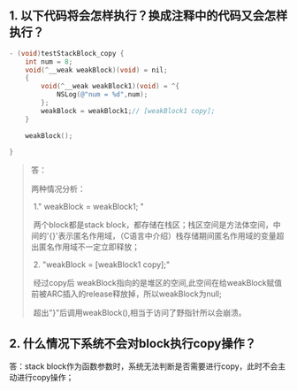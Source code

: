 ## 1. 以下代码将会怎样执行？换成注释中的代码又会怎样执行？

```objective-c
- (void)testStackBlock_copy {
    int num = 8;
    void(^__weak weakBlock)(void) = nil;
    {
        void(^__weak weakBlock1)(void) = ^{
            NSLog(@"num = %d",num);
        };  
        weakBlock = weakBlock1;// [weakBlock1 copy];
    }
    
    weakBlock();
    
}
```

> 答： 
>
> 两种情况分析：
>
> ​    1." weakBlock = weakBlock1; "
>
> ​     两个block都是stack block，都存储在栈区；栈区空间是方法体空间，中间的'{}'表示匿名作用域，（C语言中介绍）栈存储期间匿名作用域的变量超出匿名作用域不一定立即释放；
>
> ​     2. "weakBlock = [weakBlock1 copy];"
>
> ​     经过copy后 weakBlock指向的是堆区的空间,此空间在给weakBlock赋值前被ARC插入的release释放掉，所以weakBlock为null;
>
> ​     超出"}"后调用weakBlock(),相当于访问了野指针所以会崩溃。

## 2. 什么情况下系统不会对block执行copy操作？

答：stack block作为函数参数时，系统无法判断是否需要进行copy，此时不会主动进行copy操作；

